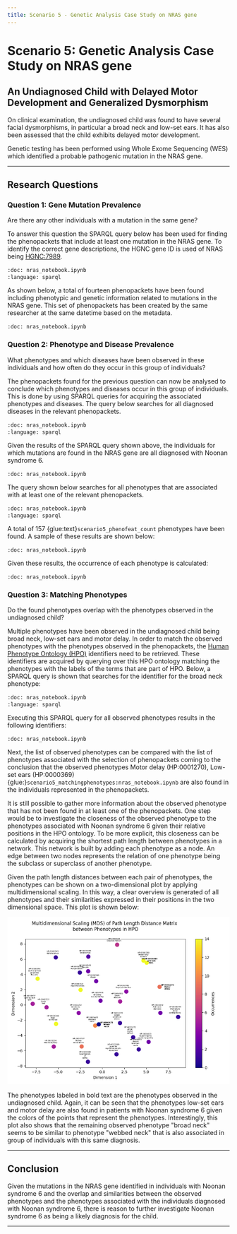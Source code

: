 ```yaml
---
title: Scenario 5 - Genetic Analysis Case Study on NRAS gene
---
```


# Scenario 5: Genetic Analysis Case Study on NRAS gene

## An Undiagnosed Child with Delayed Motor Development and Generalized Dysmorphism

On clinical examination, the undiagnosed child was found to have several facial dysmorphisms, in particular a broad neck and low-set ears. It has also been assessed that the child exhibits delayed motor development.

Genetic testing has been performed using Whole Exome Sequencing (WES) which identified a probable pathogenic mutation in the NRAS gene.

---

## Research Questions

### Question 1: Gene Mutation Prevalence

Are there any other individuals with a mutation in the same gene?

To answer this question the SPARQL query below has been used for finding the phenopackets that include at least one mutation in the NRAS gene. To identify the correct gene descriptions, the HGNC gene ID is used of NRAS being [HGNC:7989](https://www.genenames.org/data/gene-symbol-report/#!/hgnc_id/7989).

```{glue} scenario5_query_q1
:doc: nras_notebook.ipynb
:language: sparql
```

As shown below, a total of fourteen phenopackets have been found including phenotypic and genetic information related to mutations in the NRAS gene. This set of phenopackets has been created by the same researcher at the same datetime based on the metadata. 

```{glue} scenario5_phenopackets
:doc: nras_notebook.ipynb
```

### Question 2: Phenotype and Disease Prevalence

What phenotypes and which diseases have been observed in these individuals and how often do they occur in this group of individuals?

The phenopackets found for the previous question can now be analysed to conclude which phenotypes and diseases occur in this group of individuals. This is done by using SPARQL queries for acquiring the associated phenotypes and diseases. The query below searches for all diagnosed diseases in the relevant phenopackets.

```{glue} scenario5_query_q2a
:doc: nras_notebook.ipynb
:language: sparql
```

Given the results of the SPARQL query shown above, the individuals for which mutations are found in the NRAS gene are all diagnosed with Noonan syndrome 6. 


```{glue} scenario5_diseases
:doc: nras_notebook.ipynb
```

The query shown below searches for all phenotypes that are associated with at least one of the relevant phenopackets.

```{glue} scenario5_query_q2b
:doc: nras_notebook.ipynb
:language: sparql
```

A total of 157 {glue:text}`scenario5_phenofeat_count` phenotypes have been found. A sample of these results are shown below:

```{glue} scenario5_phenofeat
:doc: nras_notebook.ipynb
```

Given these results, the occurrence of each phenotype is calculated:

```{glue} scenario5_phenofeatcounts
:doc: nras_notebook.ipynb
```

### Question 3: Matching Phenotypes

Do the found phenotypes overlap with the phenotypes observed in the undiagnosed child?

Multiple phenotypes have been observed in the undiagnosed child being broad neck, low-set ears and motor delay. In order to match the observed phenotypes with the phenotypes observed in the phenopackets, the [Human Phenotype Ontology (HPO)](https://hpo.jax.org/) identifiers need to be retrieved. These identifiers are acquired by querying over this HPO ontology matching the phenotypes with the labels of the terms that are part of HPO. Below, a SPARQL query is shown that searches for the identifier for the broad neck phenotype:

```{glue} scenario5_query_q4_0
:doc: nras_notebook.ipynb
:language: sparql
```

Executing this SPARQL query for all observed phenotypes results in the following identifiers:

```{glue} scenario5_observedphenotypes
:doc: nras_notebook.ipynb
```

Next, the list of observed phenotypes can be compared with the list of phenotypes associated with the selection of phenopackets coming to the conclusion that the observed phenotypes Motor delay (HP:0001270), Low-set ears (HP:0000369) {glue:}`scenario5_matchingphenotypes:nras_notebook.ipynb` are also found in the individuals represented in the phenopackets. 

It is still possible to gather more information about the observed phenotype that has not been found in at least one of the phenopackets. One step would be to investigate the closeness of the observed phenotype to the phenotypes associated with Noonan syndrome 6 given their relative positions in the HPO ontology. To be more explicit, this closeness can be calculated by acquiring the shortest path length between phenotypes in a network. This network is built by adding each phenotype as a node. An edge between two nodes represents the relation of one phenotype being the subclass or superclass of another phenotype.

Given the path length distances between each pair of phenotypes, the phenotypes can be shown on a two-dimensional plot by applying multidimensional scaling. In this way, a clear overview is generated of all phenotypes and their similarities expressed in their positions in the two dimensional space. This plot is shown below:

![image](nras_matching_phenotypes.png)

The phenotypes labeled in bold text are the phenotypes observed in the undiagnosed child. Again, it can be seen that the phenotypes low-set ears and motor delay are also found in patients with Noonan syndrome 6 given the colors of the points that represent the phenotypes. Interestingly, this plot also shows that the remaining observed phenotype "broad neck" seems to be similar to phenotype "webbed neck" that is also associated in group of individuals with this same diagnosis. 

---

## Conclusion

Given the mutations in the NRAS gene identified in individuals with Noonan syndrome 6 and the overlap and similarities between the observed phenotypes and the phenotypes associated with the individuals diagnosed with Noonan syndrome 6, there is reason to further investigate Noonan syndrome 6 as being a likely diagnosis for the child.

---